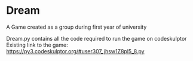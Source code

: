 # Dream
A Game created as a group during first year of university

Dream.py contains all the code required to run the game on codeskulptor
Existing link to the game: https://py3.codeskulptor.org/#user307_jhsw1Z8pl5_8.py

